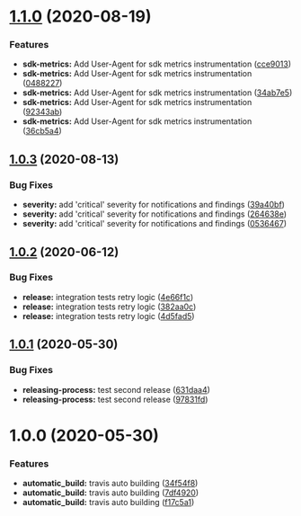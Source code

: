 # [1.1.0](https://github.com/ibm-cloud-security/security-advisor-sdk-python/compare/v1.0.3...v1.1.0) (2020-08-19)


### Features

* **sdk-metrics:** Add User-Agent for sdk metrics instrumentation ([cce9013](https://github.com/ibm-cloud-security/security-advisor-sdk-python/commit/cce901306917f5c257ce3c1d1bb3c36b4099b5c3))
* **sdk-metrics:** Add User-Agent for sdk metrics instrumentation ([0488227](https://github.com/ibm-cloud-security/security-advisor-sdk-python/commit/048822780e6ad4e11ab566fe2d677896154457a9))
* **sdk-metrics:** Add User-Agent for sdk metrics instrumentation ([34ab7e5](https://github.com/ibm-cloud-security/security-advisor-sdk-python/commit/34ab7e5b3f69997cdd34f1b5cf31b5f1a32a7758))
* **sdk-metrics:** Add User-Agent for sdk metrics instrumentation ([92343ab](https://github.com/ibm-cloud-security/security-advisor-sdk-python/commit/92343aba309198742f8809b5667a5d1c0334c548))
* **sdk-metrics:** Add User-Agent for sdk metrics instrumentation ([36cb5a4](https://github.com/ibm-cloud-security/security-advisor-sdk-python/commit/36cb5a4f780c3c5eb30644e750741ce3cef78512))

## [1.0.3](https://github.com/ibm-cloud-security/security-advisor-sdk-python/compare/v1.0.2...v1.0.3) (2020-08-13)


### Bug Fixes

* **severity:** add 'critical' severity for notifications and findings ([39a40bf](https://github.com/ibm-cloud-security/security-advisor-sdk-python/commit/39a40bf14df304fe33e7c60c59e49ae584594b10))
* **severity:** add 'critical' severity for notifications and findings ([264638e](https://github.com/ibm-cloud-security/security-advisor-sdk-python/commit/264638e85d8013c77e3e99553bfe6567bb150bb9))
* **severity:** add 'critical' severity for notifications and findings ([0536467](https://github.com/ibm-cloud-security/security-advisor-sdk-python/commit/0536467e0716fcfc903809f42694b29b8ff7f9b5))

## [1.0.2](https://github.com/ibm-cloud-security/security-advisor-sdk-python/compare/v1.0.1...v1.0.2) (2020-06-12)


### Bug Fixes

* **release:** integration tests retry logic ([4e66f1c](https://github.com/ibm-cloud-security/security-advisor-sdk-python/commit/4e66f1c7cb288b70ec287735c3a2f19f7cffaf2d))
* **release:** integration tests retry logic ([382aa0c](https://github.com/ibm-cloud-security/security-advisor-sdk-python/commit/382aa0cbadfd5981d10969288e16acbde98e9410))
* **release:** integration tests retry logic ([4d5fad5](https://github.com/ibm-cloud-security/security-advisor-sdk-python/commit/4d5fad5b992adc45e49a1c00440a55c89196ebf6))

## [1.0.1](https://github.com/ibm-cloud-security/security-advisor-sdk-python/compare/v1.0.0...v1.0.1) (2020-05-30)


### Bug Fixes

* **releasing-process:** test second release ([631daa4](https://github.com/ibm-cloud-security/security-advisor-sdk-python/commit/631daa4a009d650613ff7168f68cb6bc2818c9d6))
* **releasing-process:** test second release ([97831fd](https://github.com/ibm-cloud-security/security-advisor-sdk-python/commit/97831fd20786278a412a0b212e3c50555333d201))

# 1.0.0 (2020-05-30)


### Features

* **automatic_build:** travis auto building ([34f54f8](https://github.com/ibm-cloud-security/security-advisor-sdk-python/commit/34f54f8679d1bedaafe9a03ff1177c5b7a007a5e))
* **automatic_build:** travis auto building ([7df4920](https://github.com/ibm-cloud-security/security-advisor-sdk-python/commit/7df492000b0d140d1968f43d81094608311bc186))
* **automatic_build:** travis auto building ([f17c5a1](https://github.com/ibm-cloud-security/security-advisor-sdk-python/commit/f17c5a1dbd987e9093e188465e83ae8b3da796c7))
